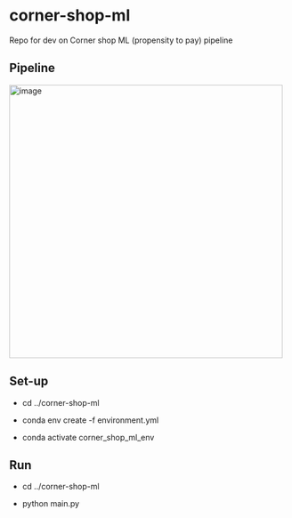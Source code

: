 # corner-shop-ml
Repo for dev on Corner shop ML (propensity to pay) pipeline

## Pipeline
<img width="491" alt="image" src="https://user-images.githubusercontent.com/50050912/204276353-54588782-0473-4cdd-bf1c-73d9e0eb09fc.png">

## Set-up
- cd ../corner-shop-ml

- conda env create -f environment.yml

- conda activate corner_shop_ml_env

## Run
- cd ../corner-shop-ml

- python main.py

